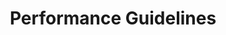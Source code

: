 ---
title: Performance Guidelines
permalink: /performance-guidelines/
classes: wide
search: true
sidebar:
  nav: "sidebar"
category-id: AV18
layout: rule-category
---